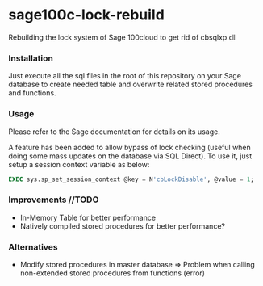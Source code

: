 # sage100c-lock-rebuild
Rebuilding the lock system of Sage 100cloud to get rid of cbsqlxp.dll

### Installation
Just execute all the sql files in the root of this repository on your Sage database to create needed table and overwrite related stored procedures and functions.

### Usage
Please refer to the Sage documentation for details on its usage.

A feature has been added to allow bypass of lock checking (useful when doing some mass updates on the database via SQL Direct). To use it, just setup a session context variable as below:
```sql
EXEC sys.sp_set_session_context @key = N'cbLockDisable', @value = 1;
```

### Improvements //TODO
* In-Memory Table for better performance
* Natively compiled stored procedures for better performance?

### Alternatives
* Modify stored procedures in master database
=> Problem when calling non-extended stored procedures from functions (error)
